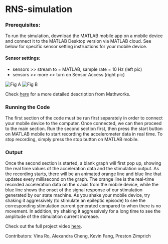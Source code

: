 # RNS-simulation

### Prerequisites:
To run the simulation, download the MATLAB mobile app on a mobile device and connect it to the MATLAB Desktop version via MATLAB cloud. See below for specific sensor setting instructions for your mobile device.

#### Sensor settings: 
-	sensors >> stream to = MATLAB, sample rate = 10 Hz (left pic)
-	sensors >> more >> turn on Sensor Access (right pic)

![Fig A](https://user-images.githubusercontent.com/43463024/190882791-f4373447-e9f1-4e96-b7e0-5ebf60c5f97f.png)
![Fig B](https://user-images.githubusercontent.com/43463024/190882794-3aefa5da-50d2-4d18-88c8-63abb6f4f63e.png)

Check [here](https://www.mathworks.com/help/matlabmobile/ug/stream-sensor-data-with-sensor-controls.html) for a more detailed description from Mathworks.

### Running the Code
The first section of the code must be run first separately in order to connect your mobile device to the computer. Once connected, we can then proceed to the main section. Run the second section first, then press the start button on MATLAB mobile to start recording the accelerometer data in real time. To stop recording, simply press the stop button on MATLAB mobile.

### Output
Once the second section is started, a blank graph will first pop up, showing the real time values of the acceleration data and the stimulation output. As the recording starts, there will be an animated orange line and blue line that updates every millisecond on the graph. The orange line is the real-time recorded acceleration data on the x axis from the mobile device, while the blue line shows the onset of the signal response of our stimulation generated by our state machine.
	As you shake your mobile device, try shaking it aggressively (to stimulate an epileptic episode) to see the corresponding stimulation current generated compared to when there is no movement. In addition, try shaking it aggressively for a long time to see the amplitude of the stimulation current increase.

Check out the full project video [here](https://www.youtube.com/watch?v=0nrBe8qhNzo&ab_channel=AlexandraCheng).


Contributors: Vina Ro, Alexandra Cheng, Kevin Fang, Preston Zimprich 
